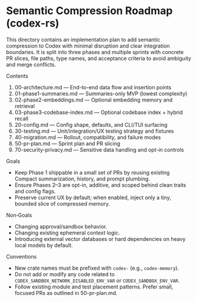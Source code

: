 # Semantic Compression Roadmap (codex-rs)

This directory contains an implementation plan to add semantic compression to Codex with minimal disruption and clear integration boundaries. It is split into three phases and multiple sprints with concrete PR slices, file paths, type names, and acceptance criteria to avoid ambiguity and merge conflicts.

Contents

1. 00-architecture.md — End-to-end data flow and insertion points
2. 01-phase1-summaries.md — Summaries-only MVP (lowest complexity)
3. 02-phase2-embeddings.md — Optional embedding memory and retrieval
4. 03-phase3-codebase-index.md — Optional codebase index + hybrid recall
5. 20-config.md — Config shape, defaults, and CLI/TUI surfacing
6. 30-testing.md — Unit/integration/UX testing strategy and fixtures
7. 40-migration.md — Rollout, compatibility, and failure modes
8. 50-pr-plan.md — Sprint plan and PR slicing
9. 70-security-privacy.md — Sensitive data handling and opt-in controls

Goals

- Keep Phase 1 shippable in a small set of PRs by reusing existing Compact summarization, history, and prompt plumbing.
- Ensure Phases 2–3 are opt-in, additive, and scoped behind clean traits and config flags.
- Preserve current UX by default; when enabled, inject only a tiny, bounded slice of compressed memory.

Non‑Goals

- Changing approval/sandbox behavior.
- Changing existing ephemeral context logic.
- Introducing external vector databases or hard dependencies on heavy local models by default.

Conventions

- New crate names must be prefixed with `codex-` (e.g., `codex-memory`).
- Do not add or modify any code related to `CODEX_SANDBOX_NETWORK_DISABLED_ENV_VAR` or `CODEX_SANDBOX_ENV_VAR`.
- Follow existing module and test placement patterns. Prefer small, focused PRs as outlined in 50-pr-plan.md.

